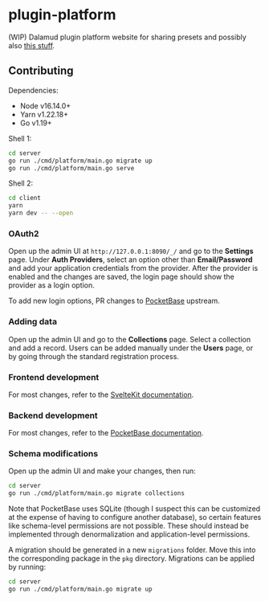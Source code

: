 # plugin-platform
(WIP) Dalamud plugin platform website for sharing presets and possibly also [this stuff](https://github.com/goatcorp/DIPs/issues/34).

## Contributing
Dependencies:
* Node v16.14.0+
* Yarn v1.22.18+
* Go v1.19+

Shell 1:
```sh
cd server
go run ./cmd/platform/main.go migrate up
go run ./cmd/platform/main.go serve
```

Shell 2:
```sh
cd client
yarn
yarn dev -- --open
```

### OAuth2
Open up the admin UI at `http://127.0.0.1:8090/_/` and go to the **Settings** page. Under **Auth Providers**, select an
option other than **Email/Password** and add your application credentials from the provider. After the provider is enabled
and the changes are saved, the login page should show the provider as a login option.

To add new login options, PR changes to [PocketBase](https://github.com/pocketbase/pocketbase) upstream.

### Adding data
Open up the admin UI and go to the **Collections** page. Select a collection and add a record.
Users can be added manually under the **Users** page, or by going through the standard registration process.

### Frontend development
For most changes, refer to the [SvelteKit documentation](https://kit.svelte.dev/docs/introduction).

### Backend development
For most changes, refer to the [PocketBase documentation](https://pocketbase.io/docs).

### Schema modifications
Open up the admin UI and make your changes, then run:
```sh
cd server
go run ./cmd/platform/main.go migrate collections
```

Note that PocketBase uses SQLite (though I suspect this can be customized at the expense of having to configure another database),
so certain features like schema-level permissions are not possible. These should instead be implemented through denormalization and
application-level permissions.

A migration should be generated in a new `migrations` folder. Move this into the corresponding package in the `pkg` directory.
Migrations can be applied by running:
```sh
cd server
go run ./cmd/platform/main.go migrate up
```